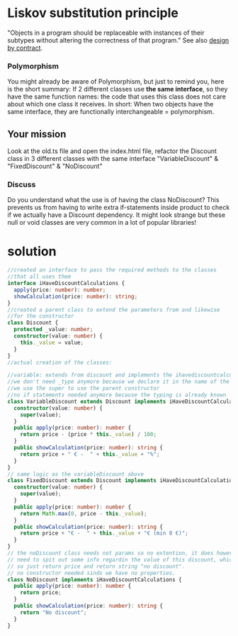 # Liskov substitution principle

"Objects in a program should be replaceable with instances of their subtypes without altering the correctness of that program." See also [design by contract](https://en.wikipedia.org/wiki/Design_by_contract).

### Polymorphism

You might already be aware of Polymorphism, but just to remind you, here is the short summary:
If 2 different classes use **the same interface**, so they have the same function names: the code that uses this class does not care about which one class it receives.
In short: When two objects have the same interface, they are functionally interchangeable = polymorphism.

## Your mission

Look at the old.ts file and open the index.html file, refactor the Discount class in 3 different classes with the same interface "VariableDiscount" & "FixedDiscount" & "NoDiscount"

### Discuss

Do you understand what the use is of having the class NoDiscount? This prevents us from having to write extra if-statements inside product to check if we actually have a Discount dependency. It might look strange but these null or void classes are very common in a lot of popular libraries!

# solution

```ts
//created an interface to pass the required methods to the classes
//that all uses them
interface iHaveDiscountCalculations {
  apply(price: number): number;
  showCalculation(price: number): string;
}
//created a parent class to extend the parameters from and likewise
//for the constructor
class Discount {
  protected _value: number;
  constructor(value: number) {
    this._value = value;
  }
}
//actual creation of the classes:

//variable: extends from discount and implements the ihavediscountcalculations
//we don't need _type anymore because we declare it in the name of the class
//we use the super to use the parent constructor
//no if statements needed anymore because the typing is already known
class VariableDiscount extends Discount implements iHaveDiscountCalculations {
  constructor(value: number) {
    super(value);
  }
  public apply(price: number): number {
    return price - (price * this._value) / 100;
  }
  public showCalculation(price: number): string {
    return price + " € -  " + this._value + "%";
  }
}
// same logic as the variableDiscount above
class FixedDiscount extends Discount implements iHaveDiscountCalculations {
  constructor(value: number) {
    super(value);
  }
  public apply(price: number): number {
    return Math.max(0, price - this._value);
  }
  public showCalculation(price: number): string {
    return price + "€ -  " + this._value + "€ (min 0 €)";
  }
}
// the noDiscount class needs not params so no extention, it does however
// need to spit out some info regardin the value of this discount, which is none
// so just return price and return string "no discount".
// no constructor needed sinds we have no properties.
class NoDiscount implements iHaveDiscountCalculations {
  public apply(price: number): number {
    return price;
  }
  public showCalculation(price: number): string {
    return "No discount";
  }
}
```
